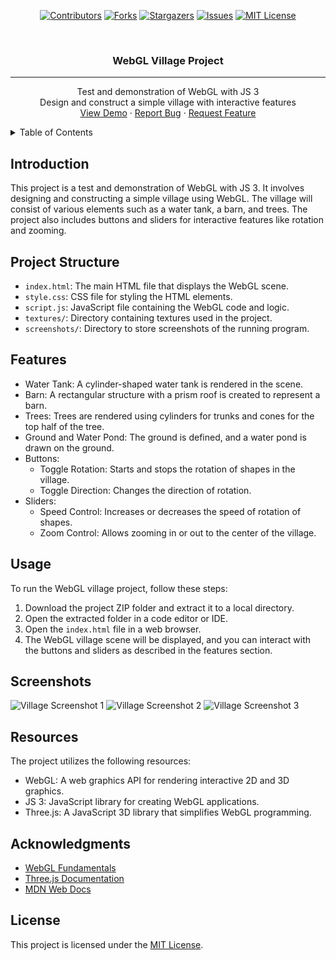 <div id="top"></div>
<div align="center">

<!-- PROJECT SHIELDS -->
[![Contributors][contributors-shield]][contributors-url]
[![Forks][forks-shield]][forks-url]
[![Stargazers][stars-shield]][stars-url]
[![Issues][issues-shield]][issues-url]
[![MIT License][license-shield]][license-url]

<!-- Title -->
<br />
<h3 align="center">WebGL Village Project</h3>

<hr>

<p align="center">
  Test and demonstration of WebGL with JS 3<br>
  Design and construct a simple village with interactive features<br>
  <a href="#usage">View Demo</a>
  ·
  <a href="https://github.com/Thorin-the-Bearded/ComputerGraphicsVillage/issues">Report Bug</a>
  ·
  <a href="https://github.com/Thorin-the-Bearded/ComputerGraphicsVillage/issues">Request Feature</a>
</p>
</div>

<!-- TABLE OF CONTENTS -->
<details>
<summary>Table of Contents</summary>
<ol>
  <li><a href="#introduction">Introduction</a></li>
  <li><a href="#project-structure">Project Structure</a></li>
  <li><a href="#features">Features</a></li>
  <li><a href="#usage">Usage</a></li>
  <li><a href="#screenshots">Screenshots</a></li>
  <li><a href="#resources">Resources</a></li>
  <li><a href="#acknowledgments">Acknowledgments</a></li>
  <li><a href="#license">License</a></li>
</ol>
</details>

<!-- Introduction -->
## Introduction
This project is a test and demonstration of WebGL with JS 3. It involves designing and constructing a simple village using WebGL. The village will consist of various elements such as a water tank, a barn, and trees. The project also includes buttons and sliders for interactive features like rotation and zooming.

<!-- Project Structure -->
## Project Structure
- `index.html`: The main HTML file that displays the WebGL scene.
- `style.css`: CSS file for styling the HTML elements.
- `script.js`: JavaScript file containing the WebGL code and logic.
- `textures/`: Directory containing textures used in the project.
- `screenshots/`: Directory to store screenshots of the running program.

<!-- Features -->
## Features
- Water Tank: A cylinder-shaped water tank is rendered in the scene.
- Barn: A rectangular structure with a prism roof is created to represent a barn.
- Trees: Trees are rendered using cylinders for trunks and cones for the top half of the tree.
- Ground and Water Pond: The ground is defined, and a water pond is drawn on the ground.
- Buttons:
  - Toggle Rotation: Starts and stops the rotation of shapes in the village.
  - Toggle Direction: Changes the direction of rotation.
- Sliders:
  - Speed Control: Increases or decreases the speed of rotation of shapes.
  - Zoom Control: Allows zooming in or out to the center of the village.

<!-- Usage -->
## Usage
To run the WebGL village project, follow these steps:
1. Download the project ZIP folder and extract it to a local directory.
2. Open the extracted folder in a code editor or IDE.
3. Open the `index.html` file in a web browser.
4. The WebGL village scene will be displayed, and you can interact with the buttons and sliders as described in the features section.

<!-- Screenshots -->
## Screenshots
![Village Screenshot 1](screenshots/screenshot1.png)
![Village Screenshot 2](screenshots/screenshot2.png)
![Village Screenshot 3](screenshots/screenshot3.png)

<!-- Resources -->
## Resources
The project utilizes the following resources:
- WebGL: A web graphics API for rendering interactive 2D and 3D graphics.
- JS 3: JavaScript library for creating WebGL applications.
- Three.js: A JavaScript 3D library that simplifies WebGL programming.

<!-- Acknowledgments -->
## Acknowledgments
- [WebGL Fundamentals](https://webglfundamentals.org/)
- [Three.js Documentation](https://threejs.org/docs/index.html)
- [MDN Web Docs](https://developer.mozilla.org/)

<!-- License -->
## License
This project is licensed under the [MIT License](LICENSE).

<!-- Links -->
[contributors-shield]: https://img.shields.io/github/contributors/Thorin-the-Bearded/ComputerGraphicsVillage.svg?style=for-the-badge
[contributors-url]: https://github.com/Thorin-the-Bearded/ComputerGraphicsVillage/graphs/contributors
[forks-shield]: https://img.shields.io/github/forks/Thorin-the-Bearded/ComputerGraphicsVillage.svg?style=for-the-badge
[forks-url]: https://github.com/Thorin-the-Bearded/ComputerGraphicsVillage/network/members
[stars-shield]: https://img.shields.io/github/stars/Thorin-the-Bearded/ComputerGraphicsVillage.svg?style=for-the-badge
[stars-url]: https://github.com/Thorin-the-Bearded/ComputerGraphicsVillage/stargazers
[issues-shield]: https://img.shields.io/github/issues/Thorin-the-Bearded/ComputerGraphicsVillage.svg?style=for-the-badge
[issues-url]: https://github.com/Thorin-the-Bearded/ComputerGraphicsVillage/issues
[license-shield]: https://img.shields.io/github/license/Bearded-Viking/TaskFlow.svg?style=for-the-badge
[license-url]: https://github.com/Thorin-the-Bearded/ComputerGraphicsVillage/blob/master/LICENSE
